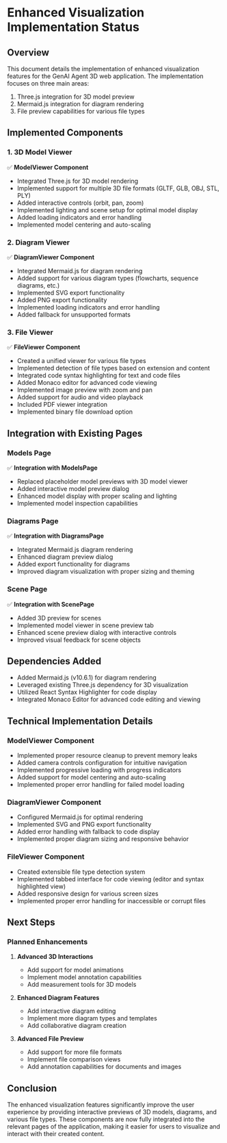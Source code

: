 # Enhanced Visualization Implementation Status

## Overview

This document details the implementation of enhanced visualization features for the GenAI Agent 3D web application. The implementation focuses on three main areas:

1. Three.js integration for 3D model preview
2. Mermaid.js integration for diagram rendering
3. File preview capabilities for various file types

## Implemented Components

### 1. 3D Model Viewer

✅ **ModelViewer Component**
- Integrated Three.js for 3D model rendering
- Implemented support for multiple 3D file formats (GLTF, GLB, OBJ, STL, PLY)
- Added interactive controls (orbit, pan, zoom)
- Implemented lighting and scene setup for optimal model display
- Added loading indicators and error handling
- Implemented model centering and auto-scaling

### 2. Diagram Viewer

✅ **DiagramViewer Component**
- Integrated Mermaid.js for diagram rendering
- Added support for various diagram types (flowcharts, sequence diagrams, etc.)
- Implemented SVG export functionality
- Added PNG export functionality
- Implemented loading indicators and error handling
- Added fallback for unsupported formats

### 3. File Viewer

✅ **FileViewer Component**
- Created a unified viewer for various file types
- Implemented detection of file types based on extension and content
- Integrated code syntax highlighting for text and code files
- Added Monaco editor for advanced code viewing
- Implemented image preview with zoom and pan
- Added support for audio and video playback
- Included PDF viewer integration
- Implemented binary file download option

## Integration with Existing Pages

### Models Page
✅ **Integration with ModelsPage**
- Replaced placeholder model previews with 3D model viewer
- Added interactive model preview dialog
- Enhanced model display with proper scaling and lighting
- Implemented model inspection capabilities

### Diagrams Page
✅ **Integration with DiagramsPage**
- Integrated Mermaid.js diagram rendering
- Enhanced diagram preview dialog
- Added export functionality for diagrams
- Improved diagram visualization with proper sizing and theming

### Scene Page
✅ **Integration with ScenePage**
- Added 3D preview for scenes
- Implemented model viewer in scene preview tab
- Enhanced scene preview dialog with interactive controls
- Improved visual feedback for scene objects

## Dependencies Added

- Added Mermaid.js (v10.6.1) for diagram rendering
- Leveraged existing Three.js dependency for 3D visualization
- Utilized React Syntax Highlighter for code display
- Integrated Monaco Editor for advanced code editing and viewing

## Technical Implementation Details

### ModelViewer Component
- Implemented proper resource cleanup to prevent memory leaks
- Added camera controls configuration for intuitive navigation
- Implemented progressive loading with progress indicators
- Added support for model centering and auto-scaling
- Implemented proper error handling for failed model loading

### DiagramViewer Component
- Configured Mermaid.js for optimal rendering
- Implemented SVG and PNG export functionality
- Added error handling with fallback to code display
- Implemented proper diagram sizing and responsive behavior

### FileViewer Component
- Created extensible file type detection system
- Implemented tabbed interface for code viewing (editor and syntax highlighted view)
- Added responsive design for various screen sizes
- Implemented proper error handling for inaccessible or corrupt files

## Next Steps

### Planned Enhancements
1. **Advanced 3D Interactions**
   - Add support for model animations
   - Implement model annotation capabilities
   - Add measurement tools for 3D models

2. **Enhanced Diagram Features**
   - Add interactive diagram editing
   - Implement more diagram types and templates
   - Add collaborative diagram creation

3. **Advanced File Preview**
   - Add support for more file formats
   - Implement file comparison views
   - Add annotation capabilities for documents and images

## Conclusion

The enhanced visualization features significantly improve the user experience by providing interactive previews of 3D models, diagrams, and various file types. These components are now fully integrated into the relevant pages of the application, making it easier for users to visualize and interact with their created content.
